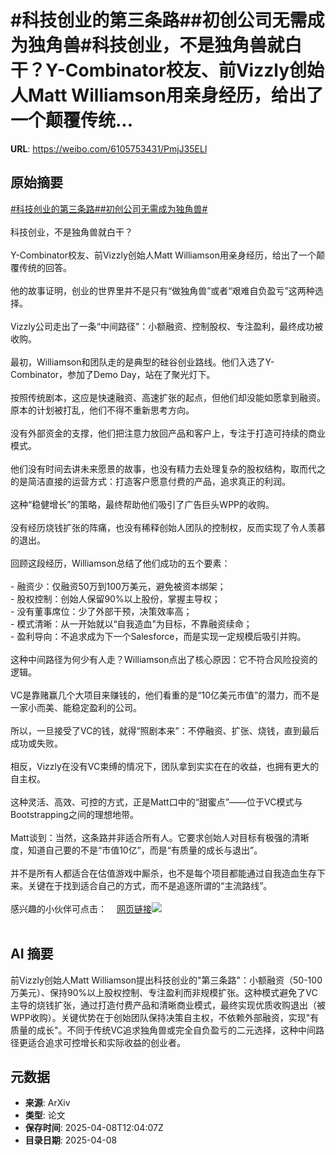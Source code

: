 # #科技创业的第三条路##初创公司无需成为独角兽#科技创业，不是独角兽就白干？Y-Combinator校友、前Vizzly创始人Matt Williamson用亲身经历，给出了一个颠覆传统...

**URL**: https://weibo.com/6105753431/PmjJ35ELl

## 原始摘要

<a href="https://m.weibo.cn/search?containerid=231522type%3D1%26t%3D10%26q%3D%23%E7%A7%91%E6%8A%80%E5%88%9B%E4%B8%9A%E7%9A%84%E7%AC%AC%E4%B8%89%E6%9D%A1%E8%B7%AF%23&amp;extparam=%23%E7%A7%91%E6%8A%80%E5%88%9B%E4%B8%9A%E7%9A%84%E7%AC%AC%E4%B8%89%E6%9D%A1%E8%B7%AF%23" data-hide=""><span class="surl-text">#科技创业的第三条路#</span></a><a href="https://m.weibo.cn/search?containerid=231522type%3D1%26t%3D10%26q%3D%23%E5%88%9D%E5%88%9B%E5%85%AC%E5%8F%B8%E6%97%A0%E9%9C%80%E6%88%90%E4%B8%BA%E7%8B%AC%E8%A7%92%E5%85%BD%23&amp;extparam=%23%E5%88%9D%E5%88%9B%E5%85%AC%E5%8F%B8%E6%97%A0%E9%9C%80%E6%88%90%E4%B8%BA%E7%8B%AC%E8%A7%92%E5%85%BD%23" data-hide=""><span class="surl-text">#初创公司无需成为独角兽#</span></a><br><br>科技创业，不是独角兽就白干？<br><br>Y-Combinator校友、前Vizzly创始人Matt Williamson用亲身经历，给出了一个颠覆传统的回答。<br><br>他的故事证明，创业的世界里并不是只有“做独角兽”或者“艰难自负盈亏”这两种选择。<br><br>Vizzly公司走出了一条“中间路径”：小额融资、控制股权、专注盈利，最终成功被收购。<br><br>最初，Williamson和团队走的是典型的硅谷创业路线。他们入选了Y-Combinator，参加了Demo Day，站在了聚光灯下。<br><br>按照传统剧本，这应是快速融资、高速扩张的起点，但他们却没能如愿拿到融资。原本的计划被打乱，他们不得不重新思考方向。<br><br>没有外部资金的支撑，他们把注意力放回产品和客户上，专注于打造可持续的商业模式。<br><br>他们没有时间去讲未来愿景的故事，也没有精力去处理复杂的股权结构，取而代之的是简洁直接的运营方式：打造客户愿意付费的产品，追求真正的利润。<br><br>这种“稳健增长”的策略，最终帮助他们吸引了广告巨头WPP的收购。<br><br>没有经历烧钱扩张的阵痛，也没有稀释创始人团队的控制权，反而实现了令人羡慕的退出。<br><br>回顾这段经历，Williamson总结了他们成功的五个要素：<br><br>- 融资少：仅融资50万到100万美元，避免被资本绑架；<br>- 股权控制：创始人保留90%以上股份，掌握主导权；<br>- 没有董事席位：少了外部干预，决策效率高；<br>- 模式清晰：从一开始就以“自我造血”为目标，不靠融资续命；<br>- 盈利导向：不追求成为下一个Salesforce，而是实现一定规模后吸引并购。<br><br>这种中间路径为何少有人走？Williamson点出了核心原因：它不符合风险投资的逻辑。<br><br>VC是靠赌赢几个大项目来赚钱的，他们看重的是“10亿美元市值”的潜力，而不是一家小而美、能稳定盈利的公司。<br><br>所以，一旦接受了VC的钱，就得“照剧本来”：不停融资、扩张、烧钱，直到最后成功或失败。<br><br>相反，Vizzly在没有VC束缚的情况下，团队拿到实实在在的收益，也拥有更大的自主权。<br><br>这种灵活、高效、可控的方式，正是Matt口中的“甜蜜点”——位于VC模式与Bootstrapping之间的理想地带。<br><br>Matt谈到：当然，这条路并非适合所有人。它要求创始人对目标有极强的清晰度，知道自己要的不是“市值10亿”，而是“有质量的成长与退出”。<br><br>并不是所有人都适合在估值游戏中厮杀，也不是每个项目都能通过自我造血生存下来。关键在于找到适合自己的方式，而不是追逐所谓的“主流路线”。<br><br>感兴趣的小伙伴可点击：<a href="https://weibo.cn/sinaurl?u=https%3A%2F%2Fmattgiustwilliamson.substack.com%2Fp%2Fyour-startup-doesnt-need-to-be-a" data-hide=""><span class="url-icon"><img style="width: 1rem;height: 1rem" src="https://h5.sinaimg.cn/upload/2015/09/25/3/timeline_card_small_web_default.png" referrerpolicy="no-referrer"></span><span class="surl-text">网页链接</span></a><img style="" src="https://tvax1.sinaimg.cn/large/006Fd7o3gy1i09guz636dj30yv0zknaj.jpg" referrerpolicy="no-referrer"><br><br>

## AI 摘要

前Vizzly创始人Matt Williamson提出科技创业的"第三条路"：小额融资（50-100万美元）、保持90%以上股权控制、专注盈利而非规模扩张。这种模式避免了VC主导的烧钱扩张，通过打造付费产品和清晰商业模式，最终实现优质收购退出（被WPP收购）。关键优势在于创始团队保持决策自主权，不依赖外部融资，实现"有质量的成长"。不同于传统VC追求独角兽或完全自负盈亏的二元选择，这种中间路径更适合追求可控增长和实际收益的创业者。

## 元数据

- **来源**: ArXiv
- **类型**: 论文
- **保存时间**: 2025-04-08T12:04:07Z
- **目录日期**: 2025-04-08
